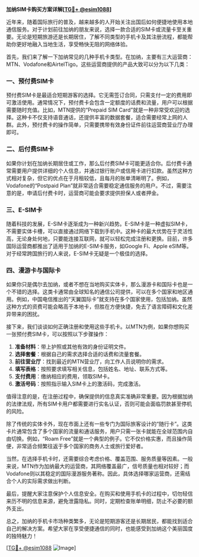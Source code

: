 **加纳SIM卡购买方案详解[[TG💪+ @esim1088](https://t.me/s/esim1088)]**

近年来，随着国际旅行的普及，越来越多的人开始关注出国后如何便捷地使用本地通信服务。对于计划前往加纳的朋友来说，选择一款合适的SIM卡或流量卡至关重要。无论是短期旅游还是长期居住，了解不同类型的手机卡及其注册流程，都能帮助你更好地融入当地生活，享受畅快无阻的网络体验。

首先，我们来了解一下加纳常见的几种手机卡类型。在加纳，主要有三大运营商：MTN、Vodafone和AirtelTigo。这些运营商提供的产品大致可以分为以下几类：

### **一、预付费SIM卡**
预付费SIM卡是最适合短期游客的选择。它无需签订合同，只需支付一定的费用即可激活使用。通常情况下，预付费卡会包含一定额度的话费和流量，用户可以根据需要随时充值。比如，MTN提供的“Prepaid SIM Card”就是一种非常受欢迎的选择。这种卡不仅支持语音通话，还提供丰富的数据套餐，适合需要经常上网的人群。此外，预付费卡的操作简单，只需要携带有效身份证件前往运营商营业厅办理即可。

### **二、后付费SIM卡**
如果你计划在加纳长期居住或工作，那么后付费SIM卡可能更适合你。后付费卡通常需要用户提供详细的个人信息，并通过银行账户或信用卡进行扣款。虽然这种方式相对复杂，但它的优点在于月租较低，且每月的账单清晰明了。例如，Vodafone的“Postpaid Plan”就非常适合需要稳定通信服务的用户。不过，需要注意的是，申请后付费卡时，运营商可能会要求提供担保人或者押金。

### **三、E-SIM卡**
随着科技的发展，E-SIM卡逐渐成为一种新兴趋势。E-SIM卡是一种虚拟SIM卡，不需要实体卡槽，可以直接通过网络下载到手机中。这种卡的最大优势在于灵活性高，无论身处何地，只要能连接互联网，就可以轻松完成注册和更换。目前，许多国际运营商都推出了适用于加纳的E-SIM卡服务，如Google Fi、Apple eSIM等。对于经常跨国旅行的人来说，E-SIM卡无疑是一个极佳的选择。

### **四、漫游卡与国际卡**
如果你只是偶尔去加纳，或者不想在当地购买实体卡，那么漫游卡和国际卡也是一个不错的选择。这类卡通常由全球知名的通信公司提供，可以在多个国家和地区通用。例如，中国电信推出的“天翼国际卡”就支持在多个国家使用，包括加纳。虽然这种方式的资费可能会略高于本地卡，但胜在方便快捷，免去了语言障碍和文化差异带来的困扰。

接下来，我们谈谈如何正确注册和使用这些手机卡。以MTN为例，如果你想购买一张预付费SIM卡，可以按照以下步骤操作：

1. **准备材料**：带上护照或其他有效的身份证明文件。
2. **选择套餐**：根据自己的需求选择合适的话费和流量套餐。
3. **前往营业厅**：找到最近的MTN营业厅，向工作人员说明你的需求。
4. **填写表格**：按照要求填写相关信息，包括姓名、地址、联系方式等。
5. **支付费用**：缴纳相应的费用，领取SIM卡。
6. **激活号码**：按照指示输入SIM卡上的激活码，完成激活。

值得注意的是，在注册过程中，确保提供的信息真实准确非常重要。因为根据加纳的法律法规，所有SIM卡用户都需要进行实名认证，否则可能会面临罚款甚至停机的风险。

除了传统的实体卡外，现在市面上还有一些专门为国际旅客设计的“随行卡”。这类卡片通常包含了多个国家的流量和通话服务，用户只需一张卡就能在全球范围内自由切换。例如，“Roam Free”就是一个典型的例子。它不仅价格实惠，而且操作简便，非常适合频繁往返于多个国家的商务人士或旅行爱好者。

当然，在选择手机卡时，还需要综合考虑价格、覆盖范围、服务质量等因素。一般来说，MTN作为加纳最大的运营商，其网络覆盖最广，信号质量也相对较好；而Vodafone则以其稳定的国际漫游服务著称。因此，具体选择哪家运营商，还需结合个人的实际需求做出判断。

最后，提醒大家注意保护个人信息安全。在购买和使用手机卡的过程中，切勿轻信来历不明的信息来源，避免泄露隐私。同时，定期检查账单明细，防止不必要的额外支出。

总之，加纳的手机卡市场种类繁多，无论是短期游客还是长期居民，都能找到适合自己的解决方案。希望大家在享受便捷通信的同时，也能感受到加纳这个美丽国度的独特魅力！

[[TG💪+ @esim1088](https://t.me/s/esim1088) ![Image](https://i.postimg.cc/4NQfJmqS/Snipaste-2025-05-13-00-14-12.png)]